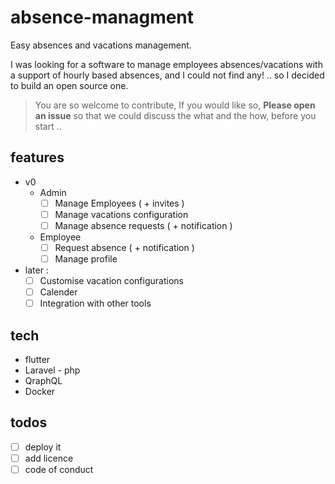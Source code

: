# absence-managment
Easy absences and vacations management. 

I was looking for a software to manage employees absences/vacations with a support of hourly based absences, and I could not find any! .. so I decided to build an open source one. 

> You are so welcome to contribute, If you would like so, **Please open an issue** so that we could discuss the what and the how, before you start ..

## features 
- v0
  - Admin
    - [ ] Manage Employees ( + invites )
    - [ ] Manage vacations configuration  
    - [ ] Manage absence requests ( + notification )
  - Employee
    - [ ] Request absence ( + notification )
    - [ ] Manage profile

- later : 
  - [ ] Customise vacation configurations 
  - [ ] Calender 
  - [ ] Integration with other tools

## tech
- flutter
- Laravel - php
- QraphQL
- Docker

## todos
- [ ] deploy it 
- [ ] add licence 
- [ ] code of conduct
